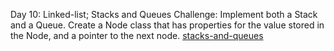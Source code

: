 Day 10: Linked-list; Stacks and Queues
Challenge: Implement both a Stack and a Queue. Create a Node class that has properties for the value stored in the Node, and a pointer to the next node.
[stacks-and-queues](https://github.com/scottie-l/data-structures-and-algorithms/blob/main/javascript/401/linked-lists/stacks-and-queues.js)